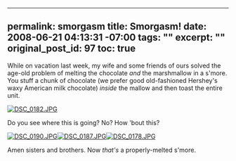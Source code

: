 ----- 
permalink: smorgasm
title: Smorgasm!
date: 2008-06-21 04:13:31 -07:00
tags: ""
excerpt: ""
original_post_id: 97
toc: true
-----
While on vacation last week, my wife and some friends of ours solved the age-old problem of melting the chocolate _and_ the marshmallow in a s'more. You stuff a chunk of chocolate (we prefer good old-fashioned Hershey's waxy American milk chocolate) _inside_ the mallow and then toast the entire unit.

<a href="http://www.flickr.com/photos/36455265@N00/2579055859/">![DSC_0182.JPG](http://farm4.static.flickr.com/3164/2579055859_8f20a4194c_m.jpg)</a>

Do you see where this is going? No? How 'bout this?

<a href="http://www.flickr.com/photos/36455265@N00/2579061059/">![DSC_0190.JPG](http://farm4.static.flickr.com/3179/2579061059_fc9547bb05_m.jpg)</a><a href="http://www.flickr.com/photos/36455265@N00/2579890496/">![DSC_0187.JPG](http://farm4.static.flickr.com/3031/2579890496_db32c29b53_m.jpg)</a><a href="http://www.flickr.com/photos/36455265@N00/2579882146/">![DSC_0178.JPG](http://farm4.static.flickr.com/3126/2579882146_19007c158c_m.jpg)</a>

Amen sisters and brothers. Now _that's_ a properly-melted s'more.
